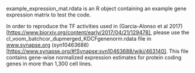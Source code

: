 example_expression_mat.rdata is an R object containing an example gene expression matrix to test the code.

In order to reproduce the TF activities used in (Garcia-Alonso et al 2017)[https://www.biorxiv.org/content/early/2017/04/21/129478], please use the cl_voom_batchcor_dupmerged_KDCFgenenorm.rdata file in www.synapse.org (syn10463688)[https://www.synapse.org/#!Synapse:syn10463688/wiki/463140]. This file contains gene-wise normalized expression estimates for protein coding genes in more than 1,300 cell lines.

